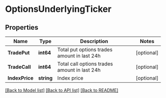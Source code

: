 # OptionsUnderlyingTicker

## Properties

Name | Type | Description | Notes
------------ | ------------- | ------------- | -------------
**TradePut** | **int64** | Total put options trades amount in last 24h | [optional] 
**TradeCall** | **int64** | Total call options trades amount in last 24h | [optional] 
**IndexPrice** | **string** | Index price | [optional] 

[[Back to Model list]](../README.md#documentation-for-models) [[Back to API list]](../README.md#documentation-for-api-endpoints) [[Back to README]](../README.md)


